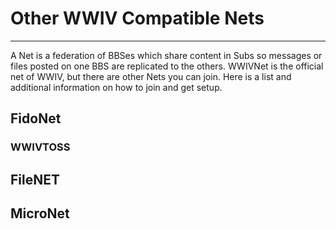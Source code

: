 # Other WWIV Compatible Nets
***
A Net is a federation of BBSes which share content in Subs so messages or files posted on 
one BBS are replicated to the others. WWIVNet is the official net of WWIV, but there are other 
Nets you can join. Here is a list and additional information on how to join and get setup.

## FidoNet

### WWIVTOSS

## FileNET

## MicroNet

